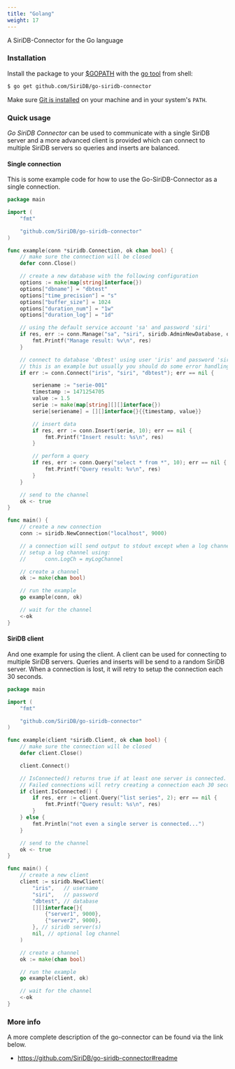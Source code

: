 ```yaml
---
title: "Golang"
weight: 17
---
```


A SiriDB-Connector for the Go language

### Installation

Install the package to your [$GOPATH](https://github.com/golang/go/wiki/GOPATH "GOPATH") with the [go tool](https://golang.org/cmd/go/ "go command") from shell:
```bash
$ go get github.com/SiriDB/go-siridb-connector
```
Make sure [Git is installed](https://git-scm.com/downloads) on your machine and in your system's `PATH`.

### Quick usage

_Go SiriDB Connector_ can be used to communicate with a single SiriDB server and a more advanced client is provided which can connect to multiple SiriDB servers so queries and inserts are balanced.

#### Single connection
This is some example code for how to use the Go-SiriDB-Connector as a single connection.
```go
package main

import (
	"fmt"

	"github.com/SiriDB/go-siridb-connector"
)

func example(conn *siridb.Connection, ok chan bool) {
	// make sure the connection will be closed
	defer conn.Close()

	// create a new database with the following configuration
	options := make(map[string]interface{})
	options["dbname"] = "dbtest"
	options["time_precision"] = "s"
	options["buffer_size"] = 1024
	options["duration_num"] = "1w"
	options["duration_log"] = "1d"

	// using the default service account 'sa' and password 'siri'
	if res, err := conn.Manage("sa", "siri", siridb.AdminNewDatabase, options); err == nil {
		fmt.Printf("Manage result: %v\n", res)
	}

	// connect to database 'dbtest' using user 'iris' and password 'siri'
	// this is an example but usually you should do some error handling...
	if err := conn.Connect("iris", "siri", "dbtest"); err == nil {

		seriename := "serie-001"
		timestamp := 1471254705
		value := 1.5
		serie := make(map[string][][]interface{})
		serie[seriename] = [][]interface{}{{timestamp, value}}

		// insert data
		if res, err := conn.Insert(serie, 10); err == nil {
			fmt.Printf("Insert result: %s\n", res)
		}

		// perform a query
		if res, err := conn.Query("select * from *", 10); err == nil {
			fmt.Printf("Query result: %v\n", res)
		}
	}

	// send to the channel
	ok <- true
}

func main() {
	// create a new connection
	conn := siridb.NewConnection("localhost", 9000)

	// a connection will send output to stdout except when a log channel is used.
	// setup a log channel using:
	//  	conn.LogCh = myLogChannel

	// create a channel
	ok := make(chan bool)

	// run the example
	go example(conn, ok)

	// wait for the channel
	<-ok
}

```

#### SiriDB client
And one example for using the client. A client can be used for connecting to multiple SiriDB servers. Queries and inserts will be send to a random SiriDB server. When a connection is lost, it will retry to setup the connection each 30 seconds.
```go
package main

import (
	"fmt"

	"github.com/SiriDB/go-siridb-connector"
)

func example(client *siridb.Client, ok chan bool) {
	// make sure the connection will be closed
	defer client.Close()

	client.Connect()

	// IsConnected() returns true if at least one server is connected.
	// Failed connections will retry creating a connection each 30 seconds.
	if client.IsConnected() {
		if res, err := client.Query("list series", 2); err == nil {
			fmt.Printf("Query result: %s\n", res)
		}
	} else {
		fmt.Println("not even a single server is connected...")
	}

	// send to the channel
	ok <- true
}

func main() {
	// create a new client
	client := siridb.NewClient(
		"iris",   // username
		"siri",   // password
		"dbtest", // database
		[][]interface{}{
			{"server1", 9000},
			{"server2", 9000},
		}, // siridb server(s)
		nil, // optional log channel
	)

	// create a channel
	ok := make(chan bool)

	// run the example
	go example(client, ok)

	// wait for the channel
	<-ok
}
```

### More info

A more complete description of the go-connector can be found via the link below.

- https://github.com/SiriDB/go-siridb-connector#readme